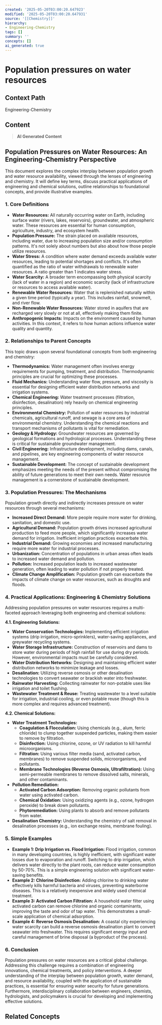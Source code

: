 ```yaml
---
created: '2025-05-20T03:00:20.647923'
modified: '2025-05-20T03:00:20.647931'
source: '[[Chemistry]]'
hierarchy:
- Engineering-Chemistry
tags: []
summary: ''
concepts: []
ai_generated: true
---
```


# Population pressures on water resources

## Context Path
Engineering-Chemistry

## Content
> **AI Generated Content**
## Population Pressures on Water Resources: An Engineering-Chemistry Perspective

This document explores the complex interplay between population growth and water resource availability, viewed through the lenses of engineering and chemistry. It will define key terms, discuss practical applications of engineering and chemical solutions, outline relationships to foundational concepts, and provide illustrative examples.

### 1. Core Definitions

* **Water Resources:** All naturally occurring water on Earth, including surface water (rivers, lakes, reservoirs), groundwater, and atmospheric water. These resources are essential for human consumption, agriculture, industry, and ecosystem health.
* **Population Pressure:** The strain placed on available resources, including water, due to increasing population size and/or consumption patterns. It's not solely about numbers but also about how those people utilize resources.
* **Water Stress:** A condition where water demand exceeds available water resources, leading to potential shortages and conflicts.  It's often quantified as the ratio of water withdrawals to renewable water resources. A ratio greater than 1 indicates water stress.
* **Water Scarcity:** A broader term encompassing both physical scarcity (lack of water in a region) and economic scarcity (lack of infrastructure or resources to access available water).
* **Renewable Water Resources:** Water that is replenished naturally within a given time period (typically a year). This includes rainfall, snowmelt, and river flow.
* **Non-Renewable Water Resources:** Water stored in aquifers that are recharged very slowly or not at all, effectively making them finite.
* **Anthropogenic Impacts:** Impacts on the environment caused by human activities. In this context, it refers to how human actions influence water quality and quantity.

### 2. Relationships to Parent Concepts

This topic draws upon several foundational concepts from both engineering and chemistry:

* **Thermodynamics:**  Water management often involves energy requirements for pumping, treatment, and distribution. Thermodynamic principles are crucial for optimizing these processes.
* **Fluid Mechanics:** Understanding water flow, pressure, and viscosity is essential for designing efficient water distribution networks and irrigation systems.
* **Chemical Engineering:**  Water treatment processes (filtration, disinfection, desalination) rely heavily on chemical engineering principles.
* **Environmental Chemistry:**  Pollution of water resources by industrial chemicals, agricultural runoff, and sewage is a core area of environmental chemistry. Understanding the chemical reactions and transport mechanisms of pollutants is vital for remediation.
* **Geology & Hydrology:**  Groundwater resources are governed by geological formations and hydrological processes. Understanding these is critical for sustainable groundwater management.
* **Civil Engineering:**  Infrastructure development, including dams, canals, and pipelines, are key engineering components of water resource management.
* **Sustainable Development:**  The concept of sustainable development emphasizes meeting the needs of the present without compromising the ability of future generations to meet their own needs. Water resource management is a cornerstone of sustainable development.

### 3. Population Pressures: The Mechanisms

Population growth directly and indirectly increases pressure on water resources through several mechanisms:

* **Increased Direct Demand:**  More people require more water for drinking, sanitation, and domestic use.
* **Agricultural Demand:**  Population growth drives increased agricultural production to feed more people, which significantly increases water demand for irrigation.  Inefficient irrigation practices exacerbate this.
* **Industrial Demand:**  Growing economies and increased manufacturing require more water for industrial processes.
* **Urbanization:**  Concentration of populations in urban areas often leads to increased water demand and pollution.
* **Pollution:** Increased population leads to increased wastewater generation, often leading to water pollution if not properly treated.
* **Climate Change Amplification:** Population growth can exacerbate the impacts of climate change on water resources, such as droughts and floods.

### 4. Practical Applications: Engineering & Chemistry Solutions

Addressing population pressures on water resources requires a multi-faceted approach leveraging both engineering and chemical solutions:

**4.1. Engineering Solutions:**

* **Water Conservation Technologies:** Implementing efficient irrigation systems (drip irrigation, micro-sprinklers), water-saving appliances, and greywater recycling systems.
* **Water Storage Infrastructure:**  Construction of reservoirs and dams to store water during periods of high rainfall for use during dry periods.  However, environmental impacts must be carefully considered.
* **Water Distribution Networks:**  Designing and maintaining efficient water distribution networks to minimize leakage and losses.
* **Desalination:** Utilizing reverse osmosis or other desalination technologies to convert seawater or brackish water into freshwater.
* **Rainwater Harvesting:** Collecting rainwater for non-potable uses like irrigation and toilet flushing.
* **Wastewater Treatment & Reuse:**  Treating wastewater to a level suitable for irrigation, industrial cooling, or even potable reuse (though this is more complex and requires advanced treatment).

**4.2. Chemical Solutions:**

* **Water Treatment Technologies:**
    * **Coagulation & Flocculation:** Using chemicals (e.g., alum, ferric chloride) to clump together suspended particles, making them easier to remove by filtration.
    * **Disinfection:** Using chlorine, ozone, or UV radiation to kill harmful microorganisms.
    * **Filtration:**  Using various filter media (sand, activated carbon, membranes) to remove suspended solids, microorganisms, and pollutants.
    * **Membrane Technologies (Reverse Osmosis, Ultrafiltration):**  Using semi-permeable membranes to remove dissolved salts, minerals, and other contaminants.
* **Pollution Remediation:**
    * **Activated Carbon Adsorption:** Removing organic pollutants from water using activated carbon.
    * **Chemical Oxidation:** Using oxidizing agents (e.g., ozone, hydrogen peroxide) to break down pollutants.
    * **Phytoremediation:** Using plants to absorb and remove pollutants from water.
* **Desalination Chemistry:**  Understanding the chemistry of salt removal in desalination processes (e.g., ion exchange resins, membrane fouling).

### 5. Simple Examples

* **Example 1: Drip Irrigation vs. Flood Irrigation:** Flood irrigation, common in many developing countries, is highly inefficient, with significant water losses due to evaporation and runoff. Switching to drip irrigation, which delivers water directly to the plant roots, can reduce water consumption by 50-70%. This is a simple engineering solution with significant water-saving benefits.
* **Example 2: Chlorine Disinfection:**  Adding chlorine to drinking water effectively kills harmful bacteria and viruses, preventing waterborne diseases. This is a relatively inexpensive and widely used chemical treatment.
* **Example 3: Activated Carbon Filtration:** A household water filter using activated carbon can remove chlorine and organic contaminants, improving the taste and odor of tap water. This demonstrates a small-scale application of chemical adsorption.
* **Example 4:  Reverse Osmosis Desalination:** A coastal city experiencing water scarcity can build a reverse osmosis desalination plant to convert seawater into freshwater. This requires significant energy input and careful management of brine disposal (a byproduct of the process).



### 6. Conclusion

Population pressures on water resources are a critical global challenge. Addressing this challenge requires a combination of engineering innovations, chemical treatments, and policy interventions.  A deeper understanding of the interplay between population growth, water demand, and resource availability, coupled with the application of sustainable practices, is essential for ensuring water security for future generations.  Furthermore, interdisciplinary collaboration between engineers, chemists, hydrologists, and policymakers is crucial for developing and implementing effective solutions.

## Related Concepts
